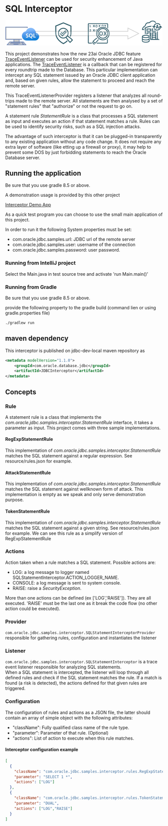 # SQL Interceptor
![oveview](assets/img/overview.png)

This project demonstrates how the new 23ai Oracle JDBC feature [TraceEventListener](https://docs.oracle.com/en/database/oracle/oracle-database/23/jajdb/oracle/jdbc/TraceEventListener.html) can be used for security enhancement of Java applications.
The [TraceEventListener](https://docs.oracle.com/en/database/oracle/oracle-database/23/jajdb/oracle/jdbc/TraceEventListener.html) is a callback that can be registered for every roundtrip made to the Database. This particular implementation can intercept any SQL statement issued by an Oracle JDBC client application and, based on given rules, allow the statement to proceed and reach the remote server.

This TraceEventListenerProvider registers a listener that analyzes all round-trips made to the remote server.
All statements are then analysed by a set of "statement rules" that "authorize" or not the request to go on.

A statement rule _StatementRule_ is a class that processes a SQL statement as input and executes an action if that statement matches a rule.
Rules can be used to identify security risks, such as a SQL injection attacks.

The advantage of such interceptor is that it can be plugged-in transparently to any existing application without any code change. 
It does not require any extra layer of software (like etting up a firewall or proxy), it may help to prevent some DOS by just forbidding statements to reach the Oracle Database server.

## Running the application

Be sure that you use gradle 8.5 or above.

A demonstration usage is provided by this other project

[Interceptor Demo App](https://github.com/ejannett/oracle-db-examples/tree/a2f38857d8cf63a41559a2e8143c7919d61331c8/java/jdbc/statement-interceptor/demo-app)

As a quick test program you can choose to use the small main application of this project.

In order to run it the following System properties must be set:

- com.oracle.jdbc.samples.url: JDBC url of the remote server
- com.oracle.jdbc.samples.user: username of the connection
- com.oracle.jdbc.samples.password: user password.

### Running from IntelliJ project

Select the Main.java in test source tree and activate 'run Main.main()'

### Running from Gradle

Be sure that you use gradle 8.5 or above.

provide the following property to the gradle build (command lien or using gradle.properties file)

```bash
./gradlew run
```
## maven dependency

This interceptor is published on jdbc-dev-local maven repository as

```xml
<metadata modelVersion="1.1.0">
    <groupId>com.oracle.database.jdbc</groupId>
    <artifactId>JDBCInterceptor</artifactId>
</metadata>
```


## Concepts

### Rule

A statement rule is a class that implements the _com.oracle.jdbc.samples.interceptor.StatementRule_ interface, it takes a parameter as input.
This project comes with three sample implementations.
#### RegExpStatementRule
This implementation of _com.oracle.jdbc.samples.interceptor.StatementRule_ matches
the SQL statement against a regular expression. See resource/rules.json for example.

#### AttackStatementRule
This implementation of _com.oracle.jdbc.samples.interceptor.StatementRule_ matches
the SQL statement against wellknown form of attack. This implementation is empty as we speak 
and only serve demonstration purpose.

#### TokenStatementRule
This implementation of _com.oracle.jdbc.samples.interceptor.StatementRule_ matches
the SQL statement against a given string. See resource/rules.json for example.
We can see this rule as a simplify version of RegExpStatementRule

### Actions

Action taken when a rule matches a SQL statement. Possible actions are:

- LOG: a log message to logger named SQLStatementInterceptor.ACTION_LOGGER_NAME. 
- CONSOLE: a log message is sent to system console.
- RAISE: raise a _SecurityException_.

More than one actions can be defined (ex ['LOG','RAISE']). They are all executed. 'RAISE' must be the last one as it break the code flow (no other action could be executed).

### Provider

`com.oracle.jdbc.samples.interceptor.SQLStatementInterceptorProvider` responsible for gathering rules, configuration and instantiates the listener

### Listener

`com.oracle.jdbc.samples.interceptor.SQLStatementInterceptor` is a trace event listener responsible for analyzing SQL statements.  
When a SQL statement is intercepted, the listener will loop through all defined rules and check if the SQL statement matches the rule. If a match is found (a risk is detected), the actions defined for that given rules are triggered.

### Configuration

The configuration of rules and actions as a JSON file, the latter should contain an array of simple object with the following attributes:

- "className": Fully qualified class name of the rule type.
- "parameter": Parameter of that rule. (Optional)
- "actions": List of action to execute when this rule matches.

#### Interceptor configuration example

```json
[
  {
    "className": "com.oracle.jdbc.samples.interceptor.rules.RegExpStatementRule",
    "parameter": "SELECT 1 *",
    "actions": ["LOG"]
  },
  {
    "className": "com.oracle.jdbc.samples.interceptor.rules.TokenStatementRule",
    "parameter": "DUAL",
    "actions": ["LOG","RAISE"]
  }
]
```
